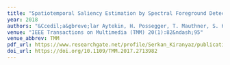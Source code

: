 ```yaml
---
title: "Spatiotemporal Saliency Estimation by Spectral Foreground Detection"
year: 2018
authors: "&Ccedil;a&gbreve;lar Aytekin, H. Possegger, T. Mauthner, S. Kiranyaz, H. Bischof, M. Gabbouj"
venue: "IEEE Transactions on Multimedia (TMM) 20(1):82&ndash;95"
venue_abbrev: TMM
pdf_url: https://www.researchgate.net/profile/Serkan_Kiranyaz/publication/317423774_Spatiotemporal_Saliency_Estimation_by_Spectral_Foreground_Detection/links/5a7708faaca2722e4df0fa29/Spatiotemporal-Saliency-Estimation-by-Spectral-Foreground-Detection.pdf
doi_url: https://doi.org/10.1109/TMM.2017.2713982
---
```

